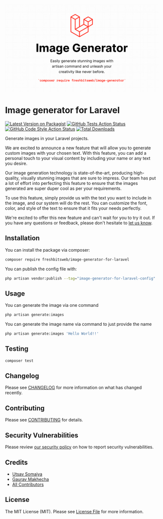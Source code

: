 ![header](./.github/resources/logo.png)

# Image generator for Laravel

[![Latest Version on Packagist](https://img.shields.io/packagist/v/freshbitsweb/image-generator-for-laravel.svg?style=flat-square)](https://packagist.org/packages/freshbitsweb/image-generator-for-laravel)
[![GitHub Tests Action Status](https://img.shields.io/github/actions/workflow/status/freshbitsweb/image-generator-for-laravel/run-tests.yml?branch=main&label=tests&style=flat-square)](https://github.com/freshbitsweb/image-generator-for-laravel/actions?query=workflow%3Arun-tests+branch%3Amain)
[![GitHub Code Style Action Status](https://img.shields.io/github/actions/workflow/status/freshbitsweb/image-generator-for-laravel/fix-php-code-style-issues.yml?branch=main&label=code%20style&style=flat-square)](https://github.com/freshbitsweb/image-generator-for-laravel/actions?query=workflow%3A"Fix+PHP+code+style+issues"+branch%3Amain)
[![Total Downloads](https://img.shields.io/packagist/dt/freshbitsweb/image-generator-for-laravel.svg?style=flat-square)](https://packagist.org/packages/freshbitsweb/image-generator-for-laravel)

Generate images in your Laravel projects.

<p>
    We are excited to announce a new feature that will allow you to generate custom images with your chosen text. With this feature, you can add a personal touch to your visual content by including your name or any text you desire.
</p>

Our image generation technology is state-of-the-art, producing high-quality, visually stunning images that are sure to impress. Our team has put a lot of effort into perfecting this feature to ensure that the images generated are super duper cool as per your requirements.

To use this feature, simply provide us with the text you want to include in the image, and our system will do the rest. You can customize the font, color, and style of the text to ensure that it fits your needs perfectly.

We're excited to offer this new feature and can't wait for you to try it out. If you have any questions or feedback, please don't hesitate to [let us know](mailto:info@freshbits.in).

## Installation

You can install the package via composer:

```bash
composer require freshbitsweb/image-generator-for-laravel
```

You can publish the config file with:

```bash
php artisan vendor:publish --tag="image-generator-for-laravel-config"
```

## Usage

You can generate the image via one command

```bash
php artisan generate:images
```

You can generate the image name via command to just provide the name
```bash
php artisan generate:images 'Hello World!!'
```

## Testing

```bash
composer test
```

## Changelog

Please see [CHANGELOG](CHANGELOG.md) for more information on what has changed recently.

## Contributing

Please see [CONTRIBUTING](CONTRIBUTING.md) for details.

## Security Vulnerabilities

Please review [our security policy](../../security/policy) on how to report security vulnerabilities.

## Credits

- [Utsav Somaiya](https://github.com/utsavsomaiya)
- [Gaurav Makhecha](https://github.com/gauravmak)
- [All Contributors](../../contributors)

## License

The MIT License (MIT). Please see [License File](LICENSE.md) for more information.
